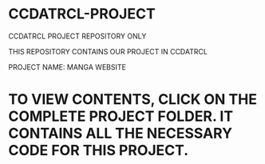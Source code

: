 # CCDATRCL-PROJECT
CCDATRCL PROJECT REPOSITORY ONLY

THIS REPOSITORY CONTAINS OUR PROJECT IN CCDATRCL

PROJECT NAME: MANGA WEBSITE

# TO VIEW CONTENTS, CLICK ON THE COMPLETE PROJECT FOLDER. IT CONTAINS ALL THE NECESSARY CODE FOR THIS PROJECT.
